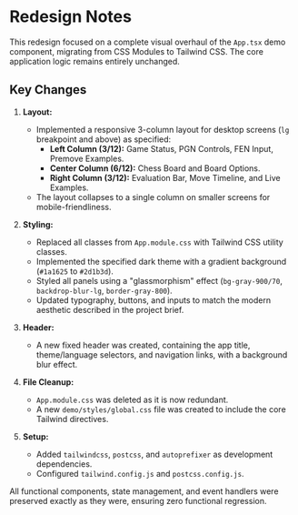 # Redesign Notes

This redesign focused on a complete visual overhaul of the `App.tsx` demo component, migrating from CSS Modules to Tailwind CSS. The core application logic remains entirely unchanged.

## Key Changes

1. **Layout:**
    - Implemented a responsive 3-column layout for desktop screens (`lg` breakpoint and above) as specified:
      - **Left Column (3/12):** Game Status, PGN Controls, FEN Input, Premove Examples.
      - **Center Column (6/12):** Chess Board and Board Options.
      - **Right Column (3/12):** Evaluation Bar, Move Timeline, and Live Examples.
    - The layout collapses to a single column on smaller screens for mobile-friendliness.

2. **Styling:**
    - Replaced all classes from `App.module.css` with Tailwind CSS utility classes.
    - Implemented the specified dark theme with a gradient background (`#1a1625` to `#2d1b3d`).
    - Styled all panels using a "glassmorphism" effect (`bg-gray-900/70`, `backdrop-blur-lg`, `border-gray-800`).
    - Updated typography, buttons, and inputs to match the modern aesthetic described in the project brief.

3. **Header:**
    - A new fixed header was created, containing the app title, theme/language selectors, and navigation links, with a background blur effect.

4. **File Cleanup:**
    - `App.module.css` was deleted as it is now redundant.
    - A new `demo/styles/global.css` file was created to include the core Tailwind directives.

5. **Setup:**
    - Added `tailwindcss`, `postcss`, and `autoprefixer` as development dependencies.
    - Configured `tailwind.config.js` and `postcss.config.js`.

All functional components, state management, and event handlers were preserved exactly as they were, ensuring zero functional regression.
